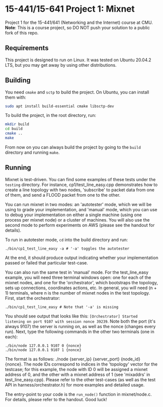 # 15-441/15-641 Project 1: Mixnet

Project 1 for the 15-441/641 (Networking and the Internet) course at CMU. **Note**: This is a course project, so DO NOT push your solution to a public fork of this repo.

## Requirements

This project is designed to run on Linux. It was tested on Ubuntu 20.04.2 LTS, but you may get away by using other distributions.

## Building

You need `cmake` and `sctp` to build the project. On Ubuntu, you can install them with:
```bash
sudo apt install build-essential cmake libsctp-dev
```

To build the project, in the root directory, run:
```bash
mkdir build
cd build
cmake ..
make
```

From now on you can always build the project by going to the `build` directory and running `make`.

## Running

Mixnet is test-driven. You can find some examples of these tests under the `testing` directory. For instance, cp1/test_line_easy.cpp demonstrates how to create a line topology with two nodes, 'subscribe' to packet data from one of them, and send a FLOOD packet from one to the other.

You can run mixnet in two modes: an 'autotester' mode, which we will be using to grade your implementation, and 'manual' mode, which you can use to debug your implementation on either a single machine (using one process per mixnet node) or a cluster of machines. You will also use the second mode to perform experiments on AWS (please see the handout for details).

To run in autotester mode, `cd` into the build directory and run:
```
./bin/cp1_test_line_easy -a # '-a' toggles the autotester
```
At the end, it should produce output indicating whether your implementation passed or failed that particular test-case.

You can also run the same test in 'manual' mode. For the test_line_easy example, you will need three terminal windows open: one for each of the mixnet nodes, and one for the 'orchestrator', which bootstraps the topology, sets up connections, coordinates actions, etc. In general, you will need (n + 1) terminals, where n is the number of mixnet nodes in the test topology. First, start the orchestrator:
```
./bin/cp1_test_line_easy # Note that '-a' is missing
```

You should see output that looks like this: ```[Orchestrator] Started listening on port 9107 with session nonce 39239```. Note both the port (it's always 9107) the server is running on, as well as the nonce (changes every run). Next, type the following commands in the other two terminals (one in each):
```
./bin/node 127.0.0.1 9107 0 {nonce}
./bin/node 127.0.0.1 9107 1 {nonce}
```
The format is as follows: ./node {server_ip} {server_port} {node_id} {nonce}. The node IDs correspond to indices in the 'topology' vector for the testcase; for this example, the node with ID 0 will be assigned a mixnet address of 0, and the other with a mixnet address of 1 (see 'mixaddrs' in test_line_easy.cpp). Please refer to the other test-cases (as well as the test API in harness/orchestrator.h) for more examples and detailed usage.

The entry-point to your code is the `run_node()` function in mixnet/node.c. For details, please refer to the handout. Good luck!
